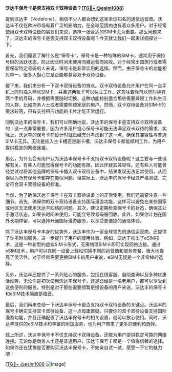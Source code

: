 **沃达丰保号卡是否支持双卡双待设备？[[TG💪+ @esim1088](https://t.me/s/esim1088)]**

提到沃达丰（Vodafone），相信不少人都会想到这家全球知名的通信运营商。沃达丰不仅在欧洲市场有着广泛的影响力，在全球范围内也有着众多用户。对于经常使用双卡双待设备的朋友们来说，选择一张合适的SIM卡尤为重要。那么问题来了，沃达丰的保号卡是否支持双卡双待设备呢？今天就让我们一起来详细探讨一下。

首先，我们需要了解什么是“保号卡”。保号卡是一种特殊的SIM卡，通常用于保持号码的活跃状态，防止因长时间未使用而被运营商回收。对于经常出国旅行或者需要保留特定号码的人来说，保号卡是非常实用的选择。然而，由于保号卡的功能相对单一，很多人担心它是否能够兼容双卡双待设备。

接下来，我们来分析一下双卡双待设备的特点。双卡双待设备允许用户在同一台手机上同时插入两张SIM卡，并且这两张卡可以独立工作。这意味着你可以同时拥有两个手机号码，并根据需要随时切换。这种功能特别适合那些需要兼顾工作和生活的人群，比如商务人士或者需要照顾家庭的用户。然而，双卡双待设备对SIM卡的要求较高，只有支持相应功能的卡片才能正常运行。

回到沃达丰的保号卡，我们可以明确地说，沃达丰的保号卡是支持双卡双待设备的！这一点非常重要，因为许多用户担心保号卡可能无法满足双卡双待的需求。实际上，沃达丰的保号卡在设计时就已经充分考虑到了这一点，确保其兼容性与普通SIM卡无异。无论是插入主卡槽还是副卡槽，沃达丰保号卡都能顺利工作，为用户提供稳定的网络连接。

那么，为什么会有用户认为沃达丰保号卡不支持双卡双待设备呢？这主要与一些误解有关。有些人可能觉得保号卡的功能有限，因此怀疑其兼容性。还有些人可能曾经尝试过将其他品牌的保号卡插入双卡双待设备中，结果发现无法正常使用，从而误以为所有保号卡都存在类似问题。但实际上，沃达丰的保号卡经过严格测试，完全符合双卡双待设备的标准。

当然，为了确保沃达丰保号卡在双卡双待设备上的正常使用，我们还需要注意一些细节。首先，确保你的双卡双待设备支持国际漫游功能，这样可以避免在某些国家或地区无法使用沃达丰网络的问题。其次，建议定期检查保号卡的状态，确保其处于激活状态。如果长时间未使用，可能会导致号码被回收。此外，如果你计划在国外长期停留，可以选择开通国际漫游服务，以享受更便捷的通信体验。

除了沃达丰保号卡本身的优势外，沃达丰作为一家全球领先的通信运营商，还提供了许多附加服务，进一步提升了用户的使用体验。例如，沃达丰推出了eSIM技术，这是一种新型的虚拟SIM卡形式，无需物理SIM卡即可实现网络连接。通过eSIM技术，用户可以在同一设备上轻松切换不同的运营商和服务套餐，极大地提高了灵活性。对于经常需要更换SIM卡的用户来说，eSIM无疑是一个非常棒的选择。

另外，沃达丰还提供了一系列贴心的服务，包括在线客服、自助查询以及多种优惠活动等。无论你是初次使用沃达丰保号卡，还是已经是一名老用户，都可以享受到这些便利的服务。特别是对于那些需要频繁更换设备的用户来说，沃达丰的保号卡和eSIM技术简直是福音。

最后，我们再来总结一下沃达丰保号卡是否支持双卡双待设备的关键点。沃达丰的保号卡确实支持双卡双待设备，这一点毋庸置疑。只要你的双卡双待设备支持国际漫游功能，并且正确配置了沃达丰保号卡的相关设置，就可以放心使用。同时，沃达丰提供的eSIM技术和丰富的附加服务，也为用户带来了更多的便利和选择。

综上所述，沃达丰保号卡不仅支持双卡双待设备，还能为用户提供稳定可靠的网络连接。无论你是商务人士还是普通用户，沃达丰保号卡都是一个值得信赖的选择。如果你还在犹豫是否要购买沃达丰保号卡，不妨亲自试一试，感受一下它的魅力吧！

[[TG💪+ @esim1088](https://t.me/s/esim1088) ![Image](https://i.postimg.cc/4NQfJmqS/Snipaste-2025-05-13-00-14-12.png)]